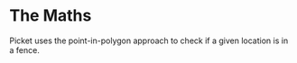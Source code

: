 # The Maths


Picket uses the point-in-polygon approach to check if a given location is in a fence.
